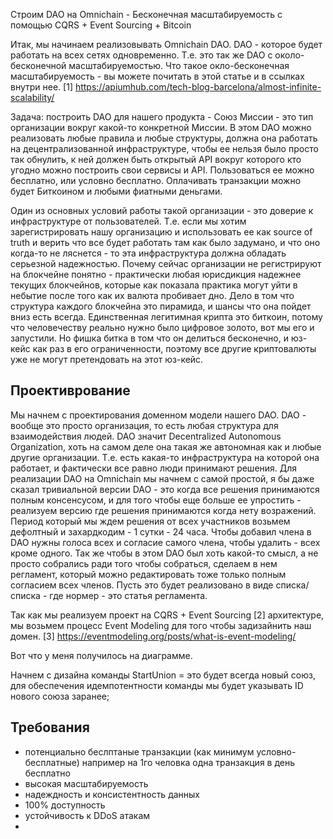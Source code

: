 Строим DAO на Omnichain - Бесконечная масштабируемость с помощью CQRS + Event Sourcing + Bitcoin

Итак, мы начинаем реализовывать Omnichain DAO. DAO - которое будет работать на всех сетях одновременно. Т.е. это так же DAO с около-бесконечной масштабируемостью. Что такое окло-бесконечная масштабируемость - вы можете почитать в этой статье и в ссылках внутри нее. [1] https://apiumhub.com/tech-blog-barcelona/almost-infinite-scalability/


Задача: построить DAO для нашего продукта - Союз Миссии - это тип организации вокруг какой-то конкретной Миссии. В этом DAO можно реализовать любые правила и любые структуры, должна она работать на децентрализованной инфраструктуре, чтобы ее нельзя было просто так обнулить, к ней должен быть открытый API вокруг которого кто угодно можно построить свои сервисы и API. Пользоваться ее можно бесплатно, или условно бесплатно. Оплачивать транзакции можно будет Биткоином и любыми фиатными деньгами.

Один из основных условий работы такой организации - это доверие к инфраструктуре от пользователей. Т.е. если мы хотим зарегистрировать нашу организацию и использовать ее как source of truth и верить что все будет работать там как было задумано, и что оно когда-то не ляснется - то эта инфраструктура должна обладать серьезной надежностью. Почему сейчас организации не регистрируют на блокчейне понятно - практически любая юрисдикция надежнее текущих блокчейнов, которые как показала практика могут уйти в небытие после того как их валюта пробивает дно. Дело в том что структура каждого блокчейна это пирамида, и шансы что она пойдет вниз есть всегда. Единственная легитимная крипта это биткоин, потому что человечеству реально нужно было цифровое золото, вот мы его и запустили. Но фишка битка в том что он делиться бесконечно, и юз-кейс как раз в его ограниченности, поэтому все другие криптовалюты уже не могут претендовать на этот юз-кейс. 

## Проективрование

Мы начнем с проектирования доменном модели нашего DAO. DAO - вообще это просто организация, то есть любая структура для взаимодействия людей. DAO значит Decentralized Autonomous Organization, хоть на самом деле она такая же автономная как и любые другие организации. Т.е. есть какая-то инфраструктура на которой она работает, и фактически все равно люди принимают решения. Для реализации DAO на Omnichain мы начнем с самой простой, я бы даже сказал тривиальной версии DAO - это когда все решения принимаются полным консенсусом, и для того чтобы еще больше ее упростить - реализуем версию где решения принимаются когда нету возражений. Период который мы ждем решения от всех участников возьмем дефолтный и захардкодим - 1 сутки - 24 часа. Чтобы добавил члена в DAO нужны голоса всех и согласие самого члена, чтобы удалить - всех кроме одного. Так же чтобы в этом DAO был хоть какой-то смысл, а не просто собрались ради того чтобы собраться, сделаем в нем регламент, который можно редактировать тоже только полным согласием всех членов. Пусть это будет реализовано в виде списка/списка - где нормер - это статья регламента.

Так как мы реализуем проект на CQRS + Event Sourcing [2] архитектуре, мы возьмем процесс Event Modeling для того чтобы задизайнить наш домен. [3] https://eventmodeling.org/posts/what-is-event-modeling/

Вот что у меня получилось на диаграмме.



Начнем с дизайна команды StartUnion = это будет всегда новый союз, для обеспечения идемпотентности команды мы будет указывать ID нового союза заранее;

## Требования

- потенциально беслптаные транзакции (как минимум условно-бесплатные) например на 1го человка одна транзакция в день бесплатно
- высокая масштабируемость
- надеждность и консистентность данных
- 100% доступность
- устойчивость к DDoS атакам
-